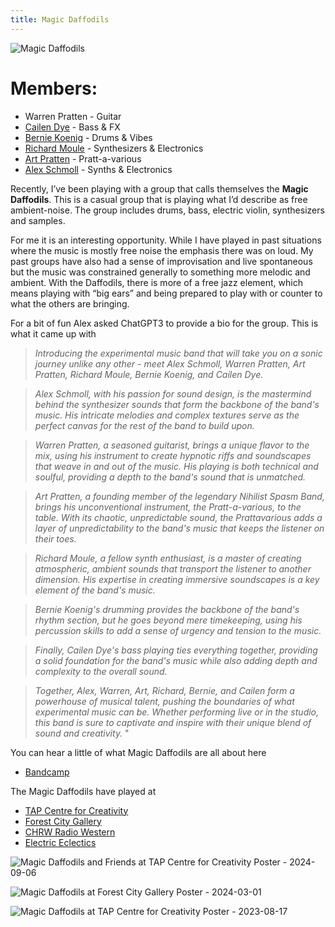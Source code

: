```yaml
---
title: Magic Daffodils
---
```


![Magic Daffodils](/images/posters/magic_daffodils_poster.png)

# Members:

* Warren Pratten - Guitar
* [Cailen Dye](https://soundcloud.com/cailendye) - Bass & FX
* [Bernie Koenig](https://berniekoenig.bandcamp.com/music) - Drums & Vibes
* [Richard Moule](https://gesumm.bandcamp.com/music) - Synthesizers & Electronics 
* [Art Pratten](http://www.nonsb.ca/) - Pratt-a-various
* [Alex Schmoll](https://vimeo.com/occasionaljake) - Synths & Electronics

Recently, I’ve been playing with a group that calls themselves the **Magic Daffodils**.  This is a casual group that is playing what I’d describe as free ambient-noise.  The group includes drums, bass, electric violin, synthesizers and samples. 

For me it is an interesting opportunity.  While I have played in past situations where the music is mostly free noise the emphasis there was on loud.  My past groups have also had a sense of improvisation and live spontaneous but the music was constrained generally to something more melodic and ambient.   With the Daffodils, there is more of a free jazz element, which means playing with “big ears” and being prepared to play with or counter to what the others are bringing. 

For a bit of fun Alex asked ChatGPT3 to provide a bio for the group.   This is what it came up with

> *Introducing the experimental music band that will take you on a sonic journey unlike any other - meet Alex Schmoll, Warren Pratten, Art Pratten, Richard Moule, Bernie Koenig, and Cailen Dye.*

> *Alex Schmoll, with his passion for sound design, is the mastermind behind the synthesizer sounds that form the backbone of the band's music. His intricate melodies and complex textures serve as the perfect canvas for the rest of the band to build upon.*

> *Warren Pratten, a seasoned guitarist, brings a unique flavor to the mix, using his instrument to create hypnotic riffs and soundscapes that weave in and out of the music. His playing is both technical and soulful, providing a depth to the band's sound that is unmatched.*

> *Art Pratten, a founding member of the legendary Nihilist Spasm Band, brings his unconventional instrument, the Pratt-a-various, to the table. With its chaotic, unpredictable sound, the Prattavarious adds a layer of unpredictability to the band's music that keeps the listener on their toes.*

>*Richard Moule, a fellow synth enthusiast, is a master of creating atmospheric, ambient sounds that transport the listener to another dimension. His expertise in creating immersive soundscapes is a key element of the band's music.*

>*Bernie Koenig's drumming provides the backbone of the band's rhythm section, but he goes beyond mere timekeeping, using his percussion skills to add a sense of urgency and tension to the music.*

> *Finally, Cailen Dye's bass playing ties everything together, providing a solid foundation for the band's music while also adding depth and complexity to the overall sound.*

> *Together, Alex, Warren, Art, Richard, Bernie, and Cailen form a powerhouse of musical talent, pushing the boundaries of what experimental music can be. Whether performing live or in the studio, this band is sure to captivate and inspire with their unique blend of sound and creativity.* "

You can hear a little of what Magic Daffodils are all about here 
* [Bandcamp](https://magicdaffodils.bandcamp.com/)

The Magic Daffodils have played at
* [TAP Centre for Creativity](https://www.tapcreativity.org/)
* [Forest City Gallery](https://www.forestcitygallery.com/)
* [CHRW Radio Western](https://radiowestern.ca/)
* [Electric Eclectics](https://electric-eclectics.com/)

![Magic Daffodils and Friends at TAP Centre for Creativity Poster - 2024-09-06](/images/posters/magicDaffodils_and_friends_tap_poster.jpg)

![Magic Daffodils at Forest City Gallery Poster - 2024-03-01](/images/posters/magic_daffodils_at_fcg.jpg)

![Magic Daffodils at TAP Centre for Creativity Poster - 2023-08-17](/images/posters/magic_daffodils_at_tap_poster.png) 
